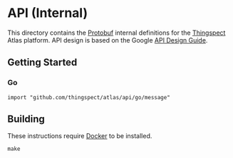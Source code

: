 # API (Internal)

This directory contains the
[Protobuf](https://developers.google.com/protocol-buffers/) internal definitions
for the [Thingspect](https://www.thingspect.com/) Atlas platform. API design is
based on the Google [API Design Guide](https://cloud.google.com/apis/design).

## Getting Started

### Go

```
import "github.com/thingspect/atlas/api/go/message"
```

## Building

These instructions require
[Docker](https://docs.docker.com/get-started/overview/) to be installed.

```
make
```
